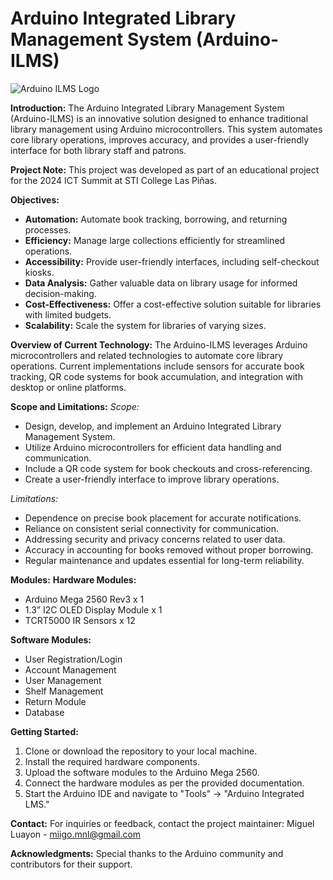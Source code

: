 # Arduino Integrated Library Management System (Arduino-ILMS)

![Arduino ILMS Logo](https://i.imgur.com/3iSb7Av.png)

**Introduction:**
The Arduino Integrated Library Management System (Arduino-ILMS) is an innovative solution designed to enhance traditional library management using Arduino microcontrollers. This system automates core library operations, improves accuracy, and provides a user-friendly interface for both library staff and patrons.

**Project Note:**
This project was developed as part of an educational project for the 2024 ICT Summit at STI College Las Piñas.

**Objectives:**
- **Automation:** Automate book tracking, borrowing, and returning processes.
- **Efficiency:** Manage large collections efficiently for streamlined operations.
- **Accessibility:** Provide user-friendly interfaces, including self-checkout kiosks.
- **Data Analysis:** Gather valuable data on library usage for informed decision-making.
- **Cost-Effectiveness:** Offer a cost-effective solution suitable for libraries with limited budgets.
- **Scalability:** Scale the system for libraries of varying sizes.

**Overview of Current Technology:**
The Arduino-ILMS leverages Arduino microcontrollers and related technologies to automate core library operations. Current implementations include sensors for accurate book tracking, QR code systems for book accumulation, and integration with desktop or online platforms.

**Scope and Limitations:**
*Scope:*
- Design, develop, and implement an Arduino Integrated Library Management System.
- Utilize Arduino microcontrollers for efficient data handling and communication.
- Include a QR code system for book checkouts and cross-referencing.
- Create a user-friendly interface to improve library operations.

*Limitations:*
- Dependence on precise book placement for accurate notifications.
- Reliance on consistent serial connectivity for communication.
- Addressing security and privacy concerns related to user data.
- Accuracy in accounting for books removed without proper borrowing.
- Regular maintenance and updates essential for long-term reliability.

**Modules:**
**Hardware Modules:**
- Arduino Mega 2560 Rev3 x 1
- 1.3” I2C OLED Display Module x 1
- TCRT5000 IR Sensors x 12

**Software Modules:**
- User Registration/Login
- Account Management
- User Management
- Shelf Management
- Return Module
- Database

**Getting Started:**
1. Clone or download the repository to your local machine.
2. Install the required hardware components.
3. Upload the software modules to the Arduino Mega 2560.
4. Connect the hardware modules as per the provided documentation.
5. Start the Arduino IDE and navigate to "Tools" -> "Arduino Integrated LMS."

**Contact:**
For inquiries or feedback, contact the project maintainer:
Miguel Luayon - miigo.mnl@gmail.com

**Acknowledgments:**
Special thanks to the Arduino community and contributors for their support.
